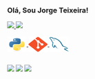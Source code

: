 ### Olá, Sou Jorge Teixeira!

<div>
  <a href="https://beacons.ai/JorgeDeTeixeira">
    <img height="180em" src="https://github-readme-stats.vercel.app/api?username=JorgeDeTeixeira&show_icons=true&theme=great-gatsby&include_all_commits=true&count_private=true"/>
    <img heigth="180em" src="https://github-readme-stats.vercel.app/api/top-langs/?username=JorgeDeTeixeira&layout=compact&langs_count=16&theme=great-gatsby">
</div>
 
<div style="display: inline_block"><br>
    <img align="center" alt="Rafa-Python" height="35" width="45" src="https://raw.githubusercontent.com/devicons/devicon/master/icons/python/python-original.svg">
    <img align="center" alt="Rafa-Python" height="35" width="45" src="https://raw.githubusercontent.com/devicons/devicon/master/icons/git/git-original.svg">
  <img align="center" alt="Rafa-Python" height="35" width="45" src="https://raw.githubusercontent.com/devicons/devicon/master/icons/mysql/mysql-original.svg">
</div>
  
##
    
<div>
  <a href="https://www.linkedin.com/in/jorge-teixeira-04985b237/" target="_blank"><img src="https://img.shields.io/badge/-LinkedIn-%230077B5?style=for-the-badge&logo=linkedin&logoColor=white"></a> 
  <a href="https://www.instagram.com/jorge.teixeira0/" target="_blank"><img src="https://img.shields.io/badge/-Instagram-%23E4405F?style=for-the-badge&logo=instagram&logoColor=white"></a>
  <a href="mailto:jorgedeteixeirademelo@gmail.com"><img src="https://img.shields.io/badge/-Gmail-%23333?style=for-the-badge&logo=gmail&logoColor=white"></a>
</div>
  
<!--
Here are some ideas to get you started:

- 🔭 I’m currently working on ...
- 🌱 I’m currently learning ...
- 👯 I’m looking to collaborate on ...
- 🤔 I’m looking for help with ...
- 💬 Ask me about ...
- 📫 How to reach me: ...
- 😄 Pronouns: ...
- ⚡ Fun fact: ...
-->

